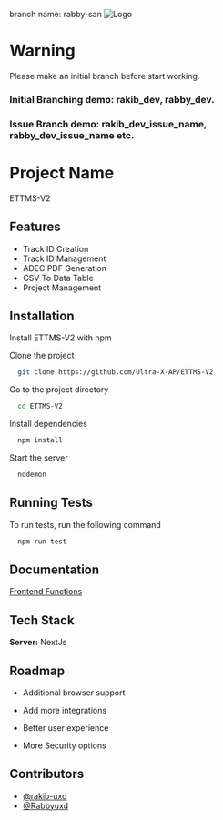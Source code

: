 branch name: rabby-san
![Logo](https://sp-ao.shortpixel.ai/client/to_auto,q_glossy,ret_img,w_1920/https://www.uxd.co.jp/wp-content/uploads/2020/07/72ea58f3ccebb1dee0ebbe46790c9817-2.png)

# Warning

Please make an initial branch before start working.

### Initial Branching demo: rakib_dev, rabby_dev.

### Issue Branch demo: rakib_dev_issue_name, rabby_dev_issue_name etc.

# Project Name

ETTMS-V2

## Features

- Track ID Creation
- Track ID Management
- ADEC PDF Generation
- CSV To Data Table
- Project Management

## Installation

Install ETTMS-V2 with npm

Clone the project

```bash
  git clone https://github.com/Ultra-X-AP/ETTMS-V2
```

Go to the project directory

```bash
  cd ETTMS-V2
```

Install dependencies

```bash
  npm install
```

Start the server

```bash
  nodemon
```

## Running Tests

To run tests, run the following command

```bash
  npm run test
```

## Documentation

[Frontend Functions](https://linktodocumentation)

## Tech Stack

**Server:** NextJs

## Roadmap

- Additional browser support

- Add more integrations

- Better user experience

- More Security options

## Contributors

- [@rakib-uxd](https://github.com/rakib-uxd)
- [@Rabbyuxd](https://github.com/Rabbyuxd)
